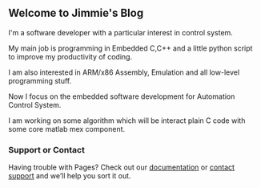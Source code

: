 ## Welcome to Jimmie's Blog

I'm a software developer with a particular interest in control system.

My main job is programming in Embedded C,C++ and a little python script to improve my productivity of coding.

I am also interested in ARM/x86 Assembly, Emulation and all low-level programming stuff.

Now I focus on the embedded software development for Automation Control System.

I am working on some algorithm which will be interact plain C code with some core matlab mex component.


### Support or Contact

Having trouble with Pages? Check out our [documentation](https://docs.github.com/categories/github-pages-basics/) or [contact support](https://support.github.com/contact) and we’ll help you sort it out.

